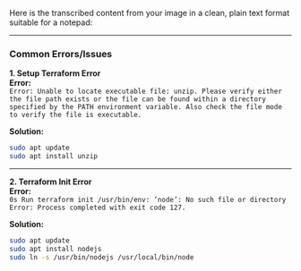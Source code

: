 Here is the transcribed content from your image in a clean, plain text format suitable for a notepad:

***

### Common Errors/Issues

**1. Setup Terraform Error**  
**Error:**  
`Error: Unable to locate executable file: unzip. Please verify either the file path exists or the file can be found within a directory specified by the PATH environment variable. Also check the file mode to verify the file is executable.`

**Solution:**  
```bash
sudo apt update  
sudo apt install unzip
```

---

**2. Terraform Init Error**  
**Error:**  
`0s Run terraform init /usr/bin/env: ‘node’: No such file or directory Error: Process completed with exit code 127.`

**Solution:**  
```bash
sudo apt update  
sudo apt install nodejs  
sudo ln -s /usr/bin/nodejs /usr/local/bin/node
```